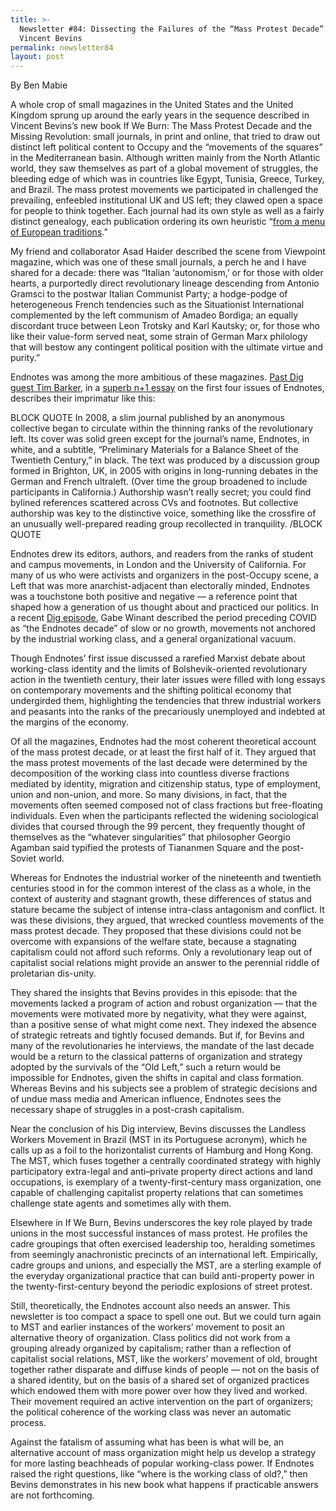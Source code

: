 ```yaml
---
title: >-
  Newsletter #84: Dissecting the Failures of the “Mass Protest Decade” w/
  Vincent Bevins
permalink: newsletter84
layout: post
---
```


By Ben Mabie

A whole crop of small magazines in the United States and the United Kingdom sprung up around the early years in the sequence described in Vincent Bevins’s new book If We Burn: The Mass Protest Decade and the Missing Revolution: small journals, in print and online, that tried to draw out distinct left political content to Occupy and the “movements of the squares” in the Mediterranean basin. Although written mainly from the North Atlantic world, they saw themselves as part of a global movement of struggles, the bleeding edge of which was in countries like Egypt, Tunisia, Greece, Turkey, and Brazil. The mass protest movements we participated in challenged the prevailing, enfeebled institutional UK and US left; they clawed open a space for people to think together. Each journal had its own style as well as a fairly distinct genealogy, each publication ordering its own heuristic “[from a menu of European traditions](https://viewpointmag.com/2016/05/15/bernstein-in-seattle-representative-democracy-and-the-revolutionary-subject-part-1/).” 

My friend and collaborator Asad Haider described the scene from Viewpoint magazine, which was one of these small journals, a perch he and I have shared for a decade: there was “Italian ‘autonomism,’ or for those with older hearts, a purportedly direct revolutionary lineage descending from Antonio Gramsci to the postwar Italian Communist Party; a hodge-podge of heterogeneous French tendencies such as the Situationist International complemented by the left communism of Amadeo Bordiga; an equally discordant truce between Leon Trotsky and Karl Kautsky; or, for those who like their value-form served neat, some strain of German Marx philology that will bestow any contingent political position with the ultimate virtue and purity.” 

Endnotes was among the more ambitious of these magazines. [Past Dig guest Tim Barker](https://thedigradio.com/tag/tim-barker), in a [superb n+1 essay](https://www.nplusonemag.com/issue-28/reviews/the-bleak-left/) on the first four issues of Endnotes, describes their imprimatur like this: 

BLOCK QUOTE In 2008, a slim journal published by an anonymous collective began to circulate within the thinning ranks of the revolutionary left. Its cover was solid green except for the journal’s name, Endnotes, in white, and a subtitle, “Preliminary Materials for a Balance Sheet of the Twentieth Century,” in black. The text was produced by a discussion group formed in Brighton, UK, in 2005 with origins in long-running debates in the German and French ultraleft. (Over time the group broadened to include participants in California.) Authorship wasn’t really secret; you could find bylined references scattered across CVs and footnotes. But collective authorship was key to the distinctive voice, something like the crossfire of an unusually well-prepared reading group recollected in tranquility. /BLOCK QUOTE

Endnotes drew its editors, authors, and readers from the ranks of student and campus movements, in London and the University of California. For many of us who were activists and organizers in the post-Occupy scene, a Left that was more anarchist-adjacent than electorally minded, Endnotes was a touchstone both positive and negative — a reference point that shaped how a generation of us thought about and practiced our politics. In a recent [Dig episode](https://thedigradio.com/podcast/conjuncture-w-akbar-winant-riofrancos/), Gabe Winant described the period preceding COVID as “the Endnotes decade” of slow or no growth, movements not anchored by the industrial working class, and a general organizational vacuum. 

Though Endnotes’ first issue discussed a rarefied Marxist debate about working-class identity and the limits of Bolshevik-oriented revolutionary action in the twentieth century, their later issues were filled with long essays on contemporary movements and the shifting political economy that undergirded them, highlighting the tendencies that threw industrial workers and peasants into the ranks of the precariously unemployed and indebted at the margins of the economy. 

Of all the magazines, Endnotes had the most coherent theoretical account of the mass protest decade, or at least the first half of it. They argued that the mass protest movements of the last decade were determined by the decomposition of the working class into countless diverse fractions mediated by identity, migration and citizenship status, type of employment, union and non-union, and more. So many divisions, in fact, that the movements often seemed composed not of class fractions but free-floating individuals. Even when the participants reflected the widening sociological divides that coursed through the 99 percent, they frequently thought of themselves as the “whatever singularities” that philosopher Georgio Agamban said typified the protests of Tiananmen Square and the post-Soviet world. 

Whereas for Endnotes the industrial worker of the nineteenth and twentieth centuries stood in for the common interest of the class as a whole, in the context of austerity and stagnant growth, these differences of status and stature became the subject of intense intra-class antagonism and conflict. It was these divisions, they argued, that wrecked countless movements of the mass protest decade. They proposed that these divisions could not be overcome with expansions of the welfare state, because a stagnating capitalism could not afford such reforms. Only a revolutionary leap out of capitalist social relations might provide an answer to the perennial riddle of proletarian dis-unity. 

They shared the insights that Bevins provides in this episode: that the movements lacked a program of action and robust organization — that the movements were motivated more by negativity, what they were against, than a positive sense of what might come next. They indexed the absence of strategic retreats and tightly focused demands. But if, for Bevins and many of the revolutionaries he interviews, the mandate of the last decade would be a return to the classical patterns of organization and strategy adopted by the survivals of the “Old Left,” such a return would be impossible for Endnotes, given the shifts in capital and class formation. Whereas Bevins and his subjects see a problem of strategic decisions and of undue mass media and American influence, Endnotes sees the necessary shape of struggles in a post-crash capitalism. 

Near the conclusion of his Dig interview, Bevins discusses the Landless Workers Movement in Brazil (MST in its Portuguese acronym), which he calls up as a foil to the horizontalist currents of Hamburg and Hong Kong. The MST, which fuses together a centrally coordinated strategy with highly participatory extra-legal and anti–private property direct actions and land occupations, is exemplary of a twenty-first-century mass organization, one capable of challenging capitalist property relations that can sometimes challenge state agents and sometimes ally with them. 

Elsewhere in If We Burn, Bevins underscores the key role played by trade unions in the most successful instances of mass protest. He profiles the cadre groupings that often exercised leadership too, heralding sometimes from seemingly anachronistic precincts of an international left. Empirically, cadre groups and unions, and especially the MST, are a sterling example of the everyday organizational practice that can build anti-property power in the twenty-first-century beyond the periodic explosions of street protest. 

Still, theoretically, the Endnotes account also needs an answer. This newsletter is too compact a space to spell one out. But we could turn again to MST and earlier instances of the workers’ movement to posit an alternative theory of organization. Class politics did not work from a grouping already organized by capitalism; rather than a reflection of capitalist social relations, MST, like the workers’ movement of old, brought together rather disparate and diffuse kinds of people — not on the basis of a shared identity, but on the basis of a shared set of organized practices which endowed them with more power over how they lived and worked. Their movement required an active intervention on the part of organizers; the political coherence of the working class was never an automatic process. 

Against the fatalism of assuming what has been is what will be, an alternative account of mass organization might help us develop a strategy for more lasting beachheads of popular working-class power. If Endnotes raised the right questions, like “where is the working class of old?,” then Bevins demonstrates in his new book what happens if practicable answers are not forthcoming. 
